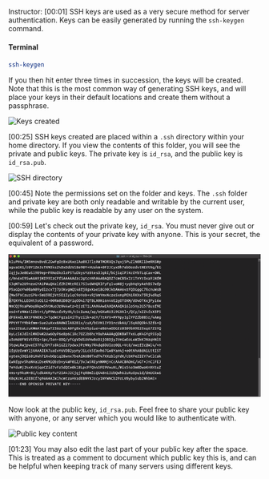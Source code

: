 Instructor: [00:01] SSH keys are used as a very secure method for server authentication. Keys can be easily generated by running the `ssh-keygen` command.

#### Terminal

```bash
ssh-keygen
```

If you then hit enter three times in succession, the keys will be created. Note that this is the most common way of generating SSH keys, and will place your keys in their default locations and create them without a passphrase.

![Keys created](https://res.cloudinary.com/dg3gyk0gu/image/upload/v1553630065/transcript-images/create-a-new-ssh-public-and-private-key-set-keys-created.png)

[00:25] SSH keys created are placed within a `.ssh` directory within your home directory. If you view the contents of this folder, you will see the private and public keys. The private key is `id_rsa`, and the public key is `id_rsa.pub`.

![SSH directory](https://res.cloudinary.com/dg3gyk0gu/image/upload/v1553630065/transcript-images/create-a-new-ssh-public-and-private-key-set-ssh-directory.png)

[00:45] Note the permissions set on the folder and keys. The `.ssh` folder and private key are both only readable and writable by the current user, while the public key is readable by any user on the system.

[00:59] Let's check out the private key, `id_rsa`. You must never give out or display the contents of your private key with anyone. This is your secret, the equivalent of a password.

![Private key content](../images/create-a-new-ssh-public-and-private-key-set-private-key.png)

Now look at the public key, `id_rsa.pub`. Feel free to share your public key with anyone, or any server which you would like to authenticate with.

![Public key content](https://res.cloudinary.com/dg3gyk0gu/image/upload/v1553630065/transcript-images/create-a-new-ssh-public-and-private-key-set-public-key.png)

[01:23] You may also edit the last part of your public key after the space. This is treated as a comment to document which public key this is, and can be helpful when keeping track of many servers using different keys.

